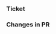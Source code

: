 ### Ticket
<!-- Link to specific ticket in your issue tracking system. https://www.pivotaltracker.com/n/projects/2009287 -->

### Changes in PR
<!-- What should and what actually happens. -->
